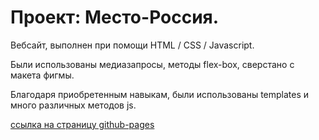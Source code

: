 # Проект: Место-Россия.

Вебсайт, выполнен при помощи HTML / CSS / Javascript.

Были использованы медиазапросы, методы flex-box, сверстано с макета фигмы.

Благодаря приобретенным навыкам, были использованы templates и много различных методов js.

[ссылка на страницу github-pages](https://n1kford.github.io/mesto/index.html)
